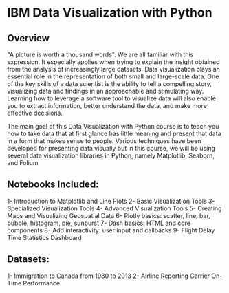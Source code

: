 # IBM Data Visualization with Python
 
## Overview

"A picture is worth a thousand words". We are all familiar with this expression. It especially applies when trying to explain the insight obtained from the analysis of increasingly large datasets. Data visualization plays an essential role in the representation of both small and large-scale data. One of the key skills of a data scientist is the ability to tell a compelling story, visualizing data and findings in an approachable and stimulating way. Learning how to leverage a software tool to visualize data will also enable you to extract information, better understand the data, and make more effective decisions. 

The main goal of this Data Visualization with Python course is to teach you how to take data that at first glance has little meaning and present that data in a form that makes sense to people. Various techniques have been developed for presenting data visually but in this course, we will be using several data visualization libraries in Python, namely Matplotlib, Seaborn, and Folium

## Notebooks Included:
1- Introduction to Matplotlib and Line Plots
2- Basic Visualization Tools
3- Specialized Visualization Tools
4- Advanced Visualization Tools
5- Creating Maps and Visualizing Geospatial Data
6- Plotly basics: scatter, line, bar, bubble, histogram, pie, sunburst
7- Dash basics: HTML and core components
8- Add interactivity: user input and callbacks
9- Flight Delay Time Statistics Dashboard

## Datasets:
1- Immigration to Canada from 1980 to 2013
2- Airline Reporting Carrier On-Time Performance 
